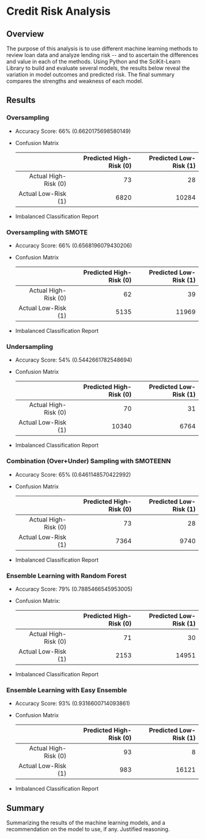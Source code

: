 # Credit Risk Analysis

## Overview
The purpose of this analysis is to use different machine learning methods to review loan data and analyze lending risk -- and to ascertain the differences and value in each of the methods. Using Python and the SciKit-Learn Library to build and evaluate several models, the results below reveal the variation in model outcomes and predicted risk. The final summary compares the strengths and weakness of each model.

## Results
### Oversampling
- Accuracy Score: 66% (0.6620175698580149)
- Confusion Matrix

  |  | Predicted High-Risk (0) | Predicted Low-Risk (1) |
  | ---: | ---: | ---: |
  | Actual High-Risk (0) | 	73 |   	 28 |
  | Actual Low-Risk (1) | 6820 | 	10284 |

- Imbalanced Classification Report

### Oversampling with SMOTE
- Accuracy Score: 66% (0.6568196079430206)
- Confusion Matrix

  |  | Predicted High-Risk (0) | Predicted Low-Risk (1) |
  | ---: | ---: | ---: |
  | Actual High-Risk (0) | 	62 | 	  39 |
  | Actual Low-Risk (1) | 5135 | 11969 |

- Imbalanced Classification Report

### Undersampling
- Accuracy Score: 54% (0.5442661782548694)
- Confusion Matrix

  |  | Predicted High-Risk (0) | Predicted Low-Risk (1) |
  | ---: | ---: | ---: |
  | Actual High-Risk (0) | 	 70 |   	31 |
  | Actual Low-Risk (1) | 10340 | 	6764 |
  
- Imbalanced Classification Report

### Combination (Over+Under) Sampling with SMOTEENN
- Accuracy Score: 65% (0.6461148570422992)
- Confusion Matrix
  	
  |  | Predicted High-Risk (0) | Predicted Low-Risk (1) |
  | ---: | ---: | ---: |
  | Actual High-Risk (0) |	73 |	  28 |
  | Actual Low-Risk (1) |	7364 |	9740 |
  
- Imbalanced Classification Report

### Ensemble Learning with Random Forest
- Accuracy Score: 79% (0.7885466545953005) 
- Confusion Matrix:
  	
  |  | Predicted High-Risk (0) | Predicted Low-Risk (1) |
  | ---: | ---: | ---: |
  | Actual High-Risk (0) | 	71 |    30 | 
  | Actual Low-Risk (1) | 2153 | 14951 | 
  
- Imbalanced Classification Report

### Ensemble Learning with Easy Ensemble
- Accuracy Score: 93% (0.9316600714093861)
- Confusion Matrix

  |  | Predicted High-Risk (0) | Predicted Low-Risk (1) |
  | ---: | ---: | ---: |
  | Actual High-Risk (0) | 93 |     8 |
  | Actual Low-Risk (1) | 983 | 16121 |
  
- Imbalanced Classification Report

## Summary
Summarizing the results of the machine learning models, and a recommendation on the model to use, if any. Justified reasoning.
